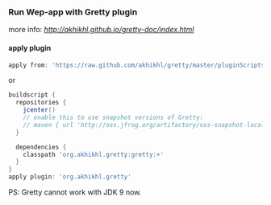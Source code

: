 ### Run Wep-app with Gretty plugin
more info: *http://akhikhl.github.io/gretty-doc/index.html*

#### apply plugin
```groovy
apply from: 'https://raw.github.com/akhikhl/gretty/master/pluginScripts/gretty.plugin'
```
or
```groovy
buildscript {
  repositories {
    jcenter()
    // enable this to use snapshot versions of Gretty:
    // maven { url 'http://oss.jfrog.org/artifactory/oss-snapshot-local' }
  }

  dependencies {
    classpath 'org.akhikhl.gretty:gretty:+'
  }
}
apply plugin: 'org.akhikhl.gretty'
``` 

PS: Gretty cannot work with JDK 9 now.